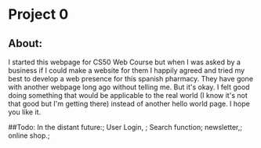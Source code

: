 # Project 0

## About:
I started this webpage for CS50 Web Course
but when I was asked by a business
if I could make a website for them
I happily agreed and tried my best to 
develop a web presence for this spanish
pharmacy. They have gone with another
webpage long ago without telling me. But 
it's okay. I felt good doing something 
that would be applicable to the real world
(I know it's not that good but I'm getting 
there) instead of another hello world
page. I hope you like it.

##Todo:
In the distant future:;
User Login, ;
Search function;
newsletter,;
online shop.;

